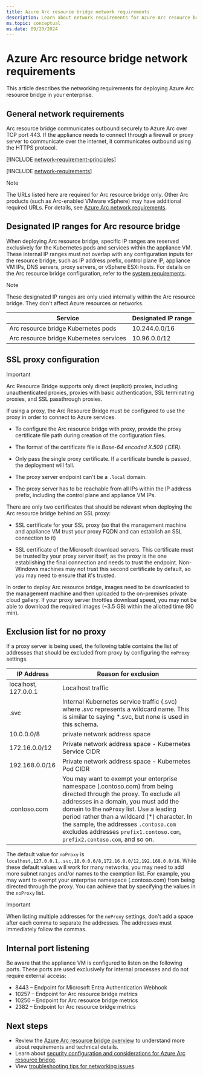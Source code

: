 ```yaml
---
title: Azure Arc resource bridge network requirements
description: Learn about network requirements for Azure Arc resource bridge including URLs that must be allowlisted.
ms.topic: conceptual
ms.date: 09/20/2024
---
```


# Azure Arc resource bridge network requirements

This article describes the networking requirements for deploying Azure Arc resource bridge in your enterprise.

## General network requirements

Arc resource bridge communicates outbound securely to Azure Arc over TCP port 443. If the appliance needs to connect through a firewall or proxy server to communicate over the internet, it communicates outbound using the HTTPS protocol.

[!INCLUDE [network-requirement-principles](../includes/network-requirement-principles.md)]

[!INCLUDE [network-requirements](includes/network-requirements.md)]

> [!NOTE]
> The URLs listed here are required for Arc resource bridge only. Other Arc products (such as Arc-enabled VMware vSphere) may have additional required URLs. For details, see [Azure Arc network requirements](../network-requirements-consolidated.md#azure-arc-enabled-vmware-vsphere).

## Designated IP ranges for Arc resource bridge

When deploying Arc resource bridge, specific IP ranges are reserved exclusively for the Kubernetes pods and services within the appliance VM. These internal IP ranges must not overlap with any configuration inputs for the resource bridge, such as IP address prefix, control plane IP, appliance VM IPs, DNS servers, proxy servers, or vSphere ESXi hosts. For details on the Arc resource bridge configuration, refer to the [system requirements](system-requirements.md#ip-address-prefix-subnet-requirements).

> [!NOTE]
> These designated IP ranges are only used internally within the Arc resource bridge. They don't affect Azure resources or networks.

|      **Service**       |    **Designated IP range**    |  
| ----------------------- | ---------------------------- |
| Arc resource bridge Kubernetes pods   | 10.244.0.0/16 |
| Arc resource bridge Kubernetes services  | 10.96.0.0/12  |


## SSL proxy configuration

> [!IMPORTANT]
> Arc Resource Bridge supports only direct (explicit) proxies, including unauthenticated proxies, proxies with basic authentication, SSL terminating proxies, and SSL passthrough proxies.

If using a proxy, the Arc Resource Bridge must be configured to use the proxy in order to connect to Azure services.

- To configure the Arc resource bridge with proxy, provide the proxy certificate file path during creation of the configuration files.

- The format of the certificate file is *Base-64 encoded X.509 (.CER)*.

- Only pass the single proxy certificate. If a certificate bundle is passed, the deployment will fail.

- The proxy server endpoint can't be a `.local` domain.

- The proxy server has to be reachable from all IPs within the IP address prefix, including the control plane and appliance VM IPs.

There are only two certificates that should be relevant when deploying the Arc resource bridge behind an SSL proxy:

- SSL certificate for your SSL proxy (so that the management machine and appliance VM trust your proxy FQDN and can establish an SSL connection to it)

- SSL certificate of the Microsoft download servers. This certificate must be trusted by your proxy server itself, as the proxy is the one establishing the final connection and needs to trust the endpoint. Non-Windows machines may not trust this second certificate by default, so you may need to ensure that it's trusted.

In order to deploy Arc resource bridge, images need to be downloaded to the management machine and then uploaded to the on-premises private cloud gallery. If your proxy server throttles download speed, you may not be able to download the required images (~3.5 GB) within the allotted time (90 min).

## Exclusion list for no proxy

If a proxy server is being used, the following table contains the list of addresses that should be excluded from proxy by configuring the `noProxy` settings.

|      **IP Address**       |    **Reason for exclusion**    |  
| ----------------------- | ------------------------------------ |
| localhost, 127.0.0.1  | Localhost traffic  |
| .svc | Internal Kubernetes service traffic (.svc) where *.svc* represents a wildcard name. This is similar to saying \*.svc, but none is used in this schema. |
| 10.0.0.0/8 | private network address space |
| 172.16.0.0/12 |Private network address space - Kubernetes Service CIDR |
| 192.168.0.0/16 | Private network address space - Kubernetes Pod CIDR |
| .contoso.com | You may want to exempt your enterprise namespace (.contoso.com) from being directed through the proxy. To exclude all addresses in a domain, you must add the domain to the `noProxy` list. Use a leading period rather than a wildcard (\*) character. In the sample, the addresses `.contoso.com` excludes addresses `prefix1.contoso.com`, `prefix2.contoso.com`, and so on. |

The default value for `noProxy` is `localhost,127.0.0.1,.svc,10.0.0.0/8,172.16.0.0/12,192.168.0.0/16`. While these default values will work for many networks, you may need to add more subnet ranges and/or names to the exemption list. For example, you may want to exempt your enterprise namespace (.contoso.com) from being directed through the proxy. You can achieve that by specifying the values in the `noProxy` list.

> [!IMPORTANT]
> When listing multiple addresses for the `noProxy` settings, don't add a space after each comma to separate the addresses. The addresses must immediately follow the commas.

## Internal port listening

Be aware that the appliance VM is configured to listen on the following ports. These ports are used exclusively for internal processes and do not require external access:

- 8443 – Endpoint for Microsoft Entra Authentication Webhook
- 10257 – Endpoint for Arc resource bridge metrics
- 10250 – Endpoint for Arc resource bridge metrics
- 2382 – Endpoint for Arc resource bridge metrics

## Next steps

- Review the [Azure Arc resource bridge overview](overview.md) to understand more about requirements and technical details.
- Learn about [security configuration and considerations for Azure Arc resource bridge](security-overview.md).
- View [troubleshooting tips for networking issues](troubleshoot-resource-bridge.md#networking-issues).

